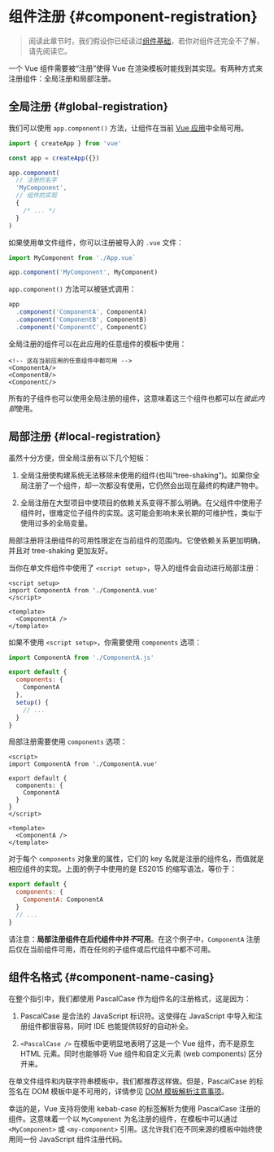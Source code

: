 # 组件注册 {#component-registration}

> 阅读此章节时，我们假设你已经读过[组件基础](/guide/essentials/component-basics)，若你对组件还完全不了解，请先阅读它。

一个 Vue 组件需要被“注册”使得 Vue 在渲染模板时能找到其实现。有两种方式来注册组件：全局注册和局部注册。

## 全局注册 {#global-registration}

我们可以使用 `app.component()` 方法，让组件在当前 [Vue 应用](/guide/essentials/application)中全局可用。

```js
import { createApp } from 'vue'

const app = createApp({})

app.component(
  // 注册的名字
  'MyComponent',
  // 组件的实现
  {
    /* ... */
  }
)
```

如果使用单文件组件，你可以注册被导入的 `.vue` 文件：

```js
import MyComponent from './App.vue`

app.component('MyComponent', MyComponent)
```

`app.component()` 方法可以被链式调用：

```js
app
  .component('ComponentA', ComponentA)
  .component('ComponentB', ComponentB)
  .component('ComponentC', ComponentC)
```

全局注册的组件可以在此应用的任意组件的模板中使用：

```vue-html
<!-- 这在当前应用的任意组件中都可用 -->
<ComponentA/>
<ComponentB/>
<ComponentC/>
```

所有的子组件也可以使用全局注册的组件，这意味着这三个组件也都可以在*彼此内部*使用。

## 局部注册 {#local-registration}

虽然十分方便，但全局注册有以下几个短板：

1. 全局注册使构建系统无法移除未使用的组件(也叫“tree-shaking”)。如果你全局注册了一个组件，却一次都没有使用，它仍然会出现在最终的构建产物中。

2. 全局注册在大型项目中使项目的依赖关系变得不那么明确。在父组件中使用子组件时，很难定位子组件的实现。这可能会影响未来长期的可维护性，类似于使用过多的全局变量。

局部注册将注册组件的可用性限定在当前组件的范围内。它使依赖关系更加明确，并且对 tree-shaking 更加友好。

<div class="composition-api">

当你在单文件组件中使用了 `<script setup>`，导入的组件会自动进行局部注册：

```vue
<script setup>
import ComponentA from './ComponentA.vue'
</script>

<template>
  <ComponentA />
</template>
```

如果不使用 `<script setup>`，你需要使用 `components` 选项：

```js
import ComponentA from './ComponentA.js'

export default {
  components: {
    ComponentA
  },
  setup() {
    // ...
  }
}
```

</div>
<div class="options-api">

局部注册需要使用 `components` 选项：

```vue
<script>
import ComponentA from './ComponentA.vue'

export default {
  components: {
    ComponentA
  }
}
</script>

<template>
  <ComponentA />
</template>
```

</div>

对于每个 `components` 对象里的属性，它们的 key 名就是注册的组件名，而值就是相应组件的实现。上面的例子中使用的是 ES2015 的缩写语法，等价于：

```js
export default {
  components: {
    ComponentA: ComponentA
  }
  // ...
}
```

请注意：**局部注册组件在后代组件中并<i>不</i>可用**。在这个例子中，`ComponentA` 注册后仅在当前组件可用，而在任何的子组件或后代组件中都不可用。

## 组件名格式 {#component-name-casing}

在整个指引中，我们都使用 PascalCase 作为组件名的注册格式，这是因为：

1. PascalCase 是合法的 JavaScript 标识符。这使得在 JavaScript 中导入和注册组件都很容易，同时 IDE 也能提供较好的自动补全。

2. `<PascalCase />` 在模板中更明显地表明了这是一个 Vue 组件，而不是原生 HTML 元素。同时也能够将 Vue 组件和自定义元素 (web components) 区分开来。

在单文件组件和内联字符串模板中，我们都推荐这样做。但是，PascalCase 的标签名在 DOM 模板中是不可用的，详情参见 [DOM 模板解析注意事项](/guide/essentials/component-basics.html#dom-template-parsing-caveats)。

幸运的是，Vue 支持将使用 kebab-case 的标签解析为使用 PascalCase 注册的组件。这意味着一个以 `MyComponent` 为名注册的组件，在模板中可以通过 `<MyComponent>` 或 `<my-component>` 引用。这允许我们在不同来源的模板中始终使用同一份 JavaScript 组件注册代码。
